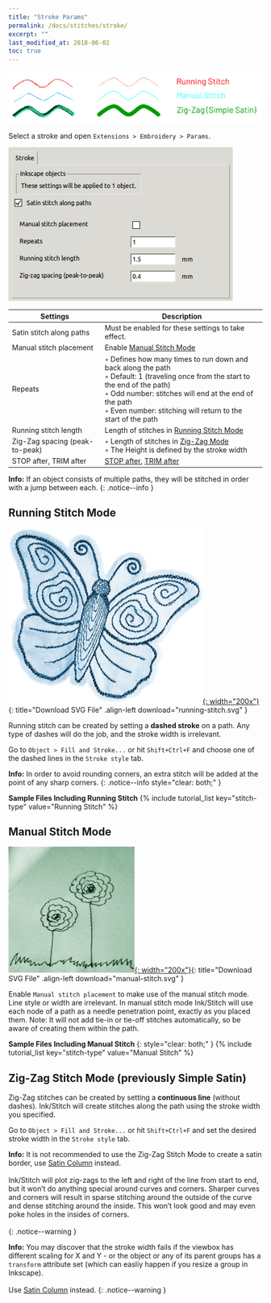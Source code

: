 ```yaml
---
title: "Stroke Params"
permalink: /docs/stitches/stroke/
excerpt: ""
last_modified_at: 2018-06-02
toc: true
---
```

![Stitch Types - Stroke](/assets/images/docs/stitch-type-stroke.jpg)

Select a stroke and open `Extensions > Embroidery > Params`.

![Params Stroke](/assets/images/docs/params-stroke.jpg)

Settings|Description
---|---
Satin stitch along paths|Must be enabled for these settings to take effect.
Manual stitch placement|Enable [Manual Stitch Mode](#manual-stich-mode)
Repeats|◦ Defines how many times to run down and back along the path<br />◦ Default: 1 (traveling once from the start to the end of the path)<br />◦ Odd number: stitches will end at the end of the path<br />◦ Even number: stitching will return to the start of the path
Running stitch length|Length of stitches in [Running Stitch Mode](#running-stitch-mode)
Zig-Zag spacing (peak-to-peak)|◦ Length of stitches in [Zig-Zag Mode](#zig-zag-stitch-mode-previously-simple-satin)<br>◦ The Height is defined by the stroke width
STOP after, TRIM after|[STOP after](/docs/params/#stop-after), [TRIM after](/docs/params/#trim-after)


**Info:** If an object consists of multiple paths, they will be stitched in order with a jump between each.
{: .notice--info }

## Running Stitch Mode

[![Running Stitch Butterfly](/assets/images/docs/running-stitch.jpg){: width="200x"}](/assets/images/docs/running-stitch.svg){: title="Download SVG File" .align-left download="running-stitch.svg" }

Running stitch can be created by setting a **dashed stroke** on a path. Any type of dashes will do the job, and the stroke width is irrelevant.

Go to `Object > Fill and Stroke...` or hit `Shift+Ctrl+F` and choose one of the dashed lines in the `Stroke style` tab.

**Info:** In order to avoid rounding corners, an extra stitch will be added at the point of any sharp corners.
{: .notice--info style="clear: both;" }

**Sample Files Including Running Stitch**
{% include tutorial_list key="stitch-type" value="Running Stitch" %}

## Manual Stitch Mode

[![Manual Stitch Flowers](/assets/images/docs/manual-stitch.jpg){: width="200x"}](/assets/images/docs/manual-stitch.svg){: title="Download SVG File" .align-left download="manual-stitch.svg" }

Enable `Manual stitch placement` to make use of the manual stitch mode. Line style or width are irrelevant. In manual stitch mode Ink/Stitch will use each node of a path as a needle penetration point, exactly as you placed them. Note: It will not add tie-in or tie-off stitches automatically, so be aware of creating them within the path.

**Sample Files Including Manual Stitch**
{: style="clear: both;" }
{% include tutorial_list key="stitch-type" value="Manual Stitch" %}

## Zig-Zag Stitch Mode (previously Simple Satin)
Zig-Zag stitches can be created by setting a **continuous line** (without dashes). Ink/Stitch will create stitches along the path using the stroke width you specified.

Go to `Object > Fill and Stroke...` or hit `Shift+Ctrl+F` and set the desired stroke width in the `Stroke style` tab.

**Info:** It is not recommended to use the Zig-Zag Stitch Mode to create a satin border, use [Satin Column](/docs/stitches/satin/) instead.<br /><br />
Ink/Stitch will plot zig-zags to the left and right of the line from start to end, but it won’t do anything special around curves and corners. Sharper curves and corners will result in sparse stitching around the outside of the curve and dense stitching around the inside. This won’t look good and may even poke holes in the insides of corners.<br /><br />
{: .notice--warning }

**Info:** You may discover that the stroke width fails if the viewbox has different scaling for X and Y - or the object or any of its parent groups has a `transform` attribute set (which can easliy happen if you resize a group in Inkscape).<br /><br />
Use [Satin Column](/docs/stitches/satin/) instead.
{: .notice--warning }
